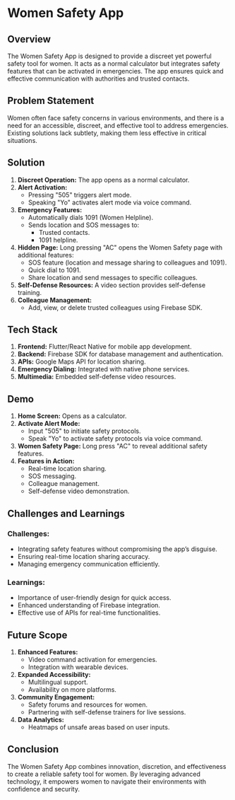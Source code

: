 # Women Safety App

## Overview
The Women Safety App is designed to provide a discreet yet powerful safety tool for women. It acts as a normal calculator but integrates safety features that can be activated in emergencies. The app ensures quick and effective communication with authorities and trusted contacts.

## Problem Statement
Women often face safety concerns in various environments, and there is a need for an accessible, discreet, and effective tool to address emergencies. Existing solutions lack subtlety, making them less effective in critical situations.

## Solution
1. **Discreet Operation:** The app opens as a normal calculator.
2. **Alert Activation:**
   - Pressing "505" triggers alert mode.
   - Speaking "Yo" activates alert mode via voice command.
3. **Emergency Features:**
   - Automatically dials 1091 (Women Helpline).
   - Sends location and SOS messages to:
     - Trusted contacts.
     - 1091 helpline.
4. **Hidden Page:** Long pressing "AC" opens the Women Safety page with additional features:
   - SOS feature (location and message sharing to colleagues and 1091).
   - Quick dial to 1091.
   - Share location and send messages to specific colleagues.
5. **Self-Defense Resources:** A video section provides self-defense training.
6. **Colleague Management:**
   - Add, view, or delete trusted colleagues using Firebase SDK.

## Tech Stack
1. **Frontend:** Flutter/React Native for mobile app development.
2. **Backend:** Firebase SDK for database management and authentication.
3. **APIs:** Google Maps API for location sharing.
4. **Emergency Dialing:** Integrated with native phone services.
5. **Multimedia:** Embedded self-defense video resources.

## Demo
1. **Home Screen:** Opens as a calculator.
2. **Activate Alert Mode:**
   - Input "505" to initiate safety protocols.
   - Speak "Yo" to activate safety protocols via voice command.
3. **Women Safety Page:** Long press "AC" to reveal additional safety features.
4. **Features in Action:**
   - Real-time location sharing.
   - SOS messaging.
   - Colleague management.
   - Self-defense video demonstration.

## Challenges and Learnings
### Challenges:
- Integrating safety features without compromising the app’s disguise.
- Ensuring real-time location sharing accuracy.
- Managing emergency communication efficiently.

### Learnings:
- Importance of user-friendly design for quick access.
- Enhanced understanding of Firebase integration.
- Effective use of APIs for real-time functionalities.

## Future Scope
1. **Enhanced Features:**
   - Video command activation for emergencies.
   - Integration with wearable devices.
2. **Expanded Accessibility:**
   - Multilingual support.
   - Availability on more platforms.
3. **Community Engagement:**
   - Safety forums and resources for women.
   - Partnering with self-defense trainers for live sessions.
4. **Data Analytics:**
   - Heatmaps of unsafe areas based on user inputs.

## Conclusion
The Women Safety App combines innovation, discretion, and effectiveness to create a reliable safety tool for women. By leveraging advanced technology, it empowers women to navigate their environments with confidence and security.
